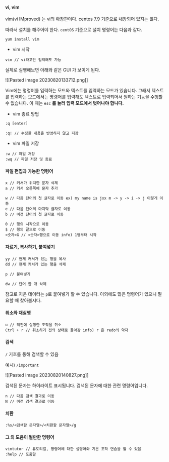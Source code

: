 
#### vi, vim

vim(vi IMproved) 는 vi의 확장판이다. centos 7.9 기준으로 내장되어 있지는 않다.

따라서 설치를 해주어야 한다. `centOS` 기준으로 설치 명령어는 다음과 같다. 

```
yum install vim
```


- vim 시작

```
vim // vi라고만 입력해도 가능
```

실제로 실행해보면 아래와 같은 GUI 가 보이게 된다.

![[Pasted image 20230820133712.png]]

Vim에는 명렁어를 입력하는 모드와 텍스트를 입력하는 모드가 있습니다. 그래서 텍스트를 입력하는 모드에서는 명령어를 입력해도 텍스트로 입력되어서 원하는 기능을 수행할 수 없습니다. 이 때는 `esc` **를 눌러 입력 모드에서 벗어나야 합니다.**


- vim 종료 방법
```
:q [enter]

:q! // 수정한 내용을 반영하지 않고 저장
```

- vim 파일 저장
```
:w // 파일 저장
:wq // 파일 저장 및 종료
```


#### 파일 편집과 가능한 명령어

```
x // 커서가 위치한 문자 삭제
a // 커서 오른쪽에 문자 추가

w // 다음 단어의 첫 글자로 이동 ex) my name is jxx m -> y -> i -> j 이렇게 이동
e // 다음 단어의 마지막 글자로 이동
b // 이전 단어의 첫 글자로 이동

0 // 행의 시작으로 이동
$ // 행의 끝으로 이동
<숫자>G // <숫자>행으로 이동 info) 1행부터 시작
```


#### 자르기, 복사하기, 붙여넣기

```
yy // 현재 커서가 있는 행을 복사
dd // 현재 커서가 있는 행을 삭제

p // 붙여넣기

dw // 단어 한 개 삭제
```


참고로 지운 데이터는 `p`로 붙여넣기 할 수 있습니다. 이외에도 많은 명령어가 있으니 필요할 때 찾아봅시다.

#### 취소와 재실행

```
u // 직전에 실행한 조작을 취소
Ctrl + r // 취소하기 전의 상태로 돌아감 info) r 은 redo의 약자
```


#### 검색
`/`  기호를 통해 검색할 수 있음

예시) `/important`

![[Pasted image 20230820140827.png]]

검색된 문자는 하이라이트 표시됩니다. 검색된 문자에 대한 관련 명령어입니다.

```
n // 다음 검색 결과로 이동
N // 이전 검색 결과로 이동
```


#### 치환

```
:%s/<검색할 문자열>/<치환할 문자열>/g
```


#### 그 외 도움이 될만한 명령어

```
vimtutor // 튜토리얼, 명령어에 대한 설명어와 기본 조작 연습을 할 수 있음
:help // 도움말
```